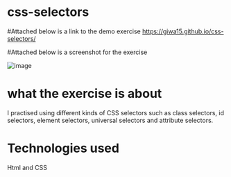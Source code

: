 # css-selectors


#Attached below is a link to the demo exercise
https://giwa15.github.io/css-selectors/


#Attached  below is a screenshot for the exercise


![image](https://github.com/user-attachments/assets/dc748cf1-bfd8-44ec-b343-5171be9e2126)

# what the exercise is about
I practised using different kinds of CSS selectors such as class selectors, id selectors, element selectors, universal selectors and attribute selectors.

# Technologies used
Html and CSS

